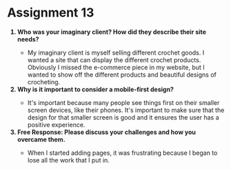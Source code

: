 <h1>Assignment 13</h1>
<p><ol>
<b><li>Who was your imaginary client? How did they describe their site needs?</li></b>
  <ul>
    <li>My imaginary client is myself selling different crochet goods. I wanted a site that can display the different crochet products. Obviously I missed the e-commerce piece in my website, but I wanted to show off the different products and beautiful designs of crocheting.</li>
  </ul>
<b><li>Why is it important to consider a mobile-first design?</li></b>
  <ul>
    <li>It's important because many people see things first on their smaller screen devices, like their phones. It's important to make sure that the design for that smaller screen is good and it ensures the user has a positive experience.</li>
  </ul>
<b><li>Free Response: Please discuss your challenges and how you overcame them.</li></b>
  <ul>
    <li>When I started adding pages, it was frustrating because I began to lose all the work that I put in.</li>
  </ul>
  </ol>
